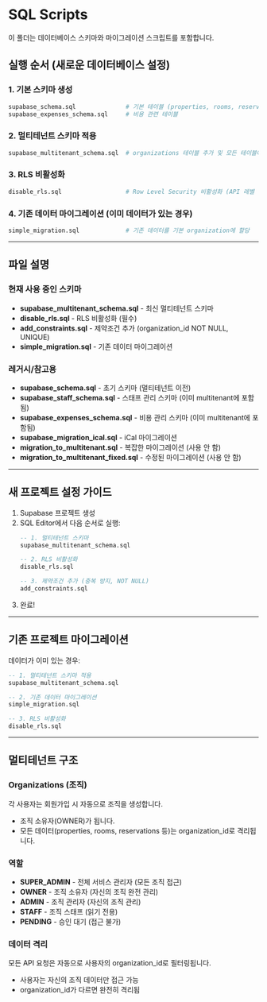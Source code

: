 # SQL Scripts

이 폴더는 데이터베이스 스키마와 마이그레이션 스크립트를 포함합니다.

## 실행 순서 (새로운 데이터베이스 설정)

### 1. 기본 스키마 생성
```bash
supabase_schema.sql              # 기본 테이블 (properties, rooms, reservations, etc.)
supabase_expenses_schema.sql     # 비용 관련 테이블
```

### 2. 멀티테넌트 스키마 적용
```bash
supabase_multitenant_schema.sql  # organizations 테이블 추가 및 모든 테이블에 organization_id 추가
```

### 3. RLS 비활성화
```bash
disable_rls.sql                  # Row Level Security 비활성화 (API 레벨 인증 사용)
```

### 4. 기존 데이터 마이그레이션 (이미 데이터가 있는 경우)
```bash
simple_migration.sql             # 기존 데이터를 기본 organization에 할당
```

---

## 파일 설명

### 현재 사용 중인 스키마
- **supabase_multitenant_schema.sql** - 최신 멀티테넌트 스키마
- **disable_rls.sql** - RLS 비활성화 (필수)
- **add_constraints.sql** - 제약조건 추가 (organization_id NOT NULL, UNIQUE)
- **simple_migration.sql** - 기존 데이터 마이그레이션

### 레거시/참고용
- **supabase_schema.sql** - 초기 스키마 (멀티테넌트 이전)
- **supabase_staff_schema.sql** - 스태프 관리 스키마 (이미 multitenant에 포함됨)
- **supabase_expenses_schema.sql** - 비용 관리 스키마 (이미 multitenant에 포함됨)
- **supabase_migration_ical.sql** - iCal 마이그레이션
- **migration_to_multitenant.sql** - 복잡한 마이그레이션 (사용 안 함)
- **migration_to_multitenant_fixed.sql** - 수정된 마이그레이션 (사용 안 함)

---

## 새 프로젝트 설정 가이드

1. Supabase 프로젝트 생성
2. SQL Editor에서 다음 순서로 실행:
   ```sql
   -- 1. 멀티테넌트 스키마
   supabase_multitenant_schema.sql

   -- 2. RLS 비활성화
   disable_rls.sql

   -- 3. 제약조건 추가 (중복 방지, NOT NULL)
   add_constraints.sql
   ```
3. 완료!

---

## 기존 프로젝트 마이그레이션

데이터가 이미 있는 경우:
```sql
-- 1. 멀티테넌트 스키마 적용
supabase_multitenant_schema.sql

-- 2. 기존 데이터 마이그레이션
simple_migration.sql

-- 3. RLS 비활성화
disable_rls.sql
```

---

## 멀티테넌트 구조

### Organizations (조직)
각 사용자는 회원가입 시 자동으로 조직을 생성합니다.
- 조직 소유자(OWNER)가 됩니다.
- 모든 데이터(properties, rooms, reservations 등)는 organization_id로 격리됩니다.

### 역할
- **SUPER_ADMIN** - 전체 서비스 관리자 (모든 조직 접근)
- **OWNER** - 조직 소유자 (자신의 조직 완전 관리)
- **ADMIN** - 조직 관리자 (자신의 조직 관리)
- **STAFF** - 조직 스태프 (읽기 전용)
- **PENDING** - 승인 대기 (접근 불가)

### 데이터 격리
모든 API 요청은 자동으로 사용자의 organization_id로 필터링됩니다.
- 사용자는 자신의 조직 데이터만 접근 가능
- organization_id가 다르면 완전히 격리됨
